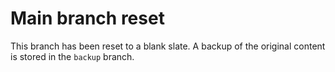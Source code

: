 # Main branch reset

This branch has been reset to a blank slate. A backup of the original content is stored in the `backup` branch.
